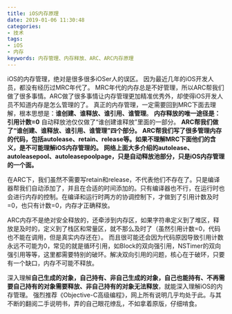 ```yaml
---
title: iOS内存原理
date: 2019-01-06 11:30:48
categories:
- 技术
tags:
- iOS
- 内存
keywords: 内存管理、内存释放、ARC、ARC内存原理
---
```


iOS的内存管理，绝对是很多很多iOSer人的误区。
因为最近几年的iOS开发人员，都没有经历过MRC年代了。
MRC年代的内存总是不好管理，所以ARC帮我们做了很多事情。ARC做了很多事情让内存管理更加精准优秀外，却使得iOS开发人员不知道内存是怎么管理的了。
真正的内存管理，一定需要回到MRC下面去理解，根本思想是：**谁创建、谁释放、谁引用、谁管理**。
**内存释放的唯一途径是：引用计数=0**
自动释放池仅仅做了“谁创建谁释放”里面的一部分。
**ARC帮我们做了“谁创建、谁释放、谁引用、谁管理”四个部分。**
**ARC帮我们写了很多管理内存的代码，包括autolease、retain、release等。如果不理解MRC下面他们的含义，是不可能理解iOS内存管理的。**
**网络上面大多介绍的autolease、autoleasepool、autoleasepoolpage，只是自动释放池部分，只是iOS内存管理的一个面。**

在ARC下，我们虽然不需要写retain和release，不代表他们不存在了。只是编译器帮我们自动添加了，并且在合适的时间添加的。只有编译器也不行，在运行时也会进行内存的控制。在编译和运行时两方的协调控制下，才做到了引用计数及时=0，也只有计数=0，内存才正确释放。

ARC内存不是绝对安全释放的，还牵涉到内存区，如果字符串定义到了堆区，释放是及时的，定义到了栈区和常量区，就不那么及时了（虽然引用计数=0，代码也不能在调用，但是真实内存还在）。
而且很可能还会因为代码原因导致引用计数永远不可能为0，常见的就是循环引用，如Block的双向强引用，NSTimer的双向强引用等等，这里都需要特别的破环。解决双向引用的问题，核心在于破环，只要有一个缺口，内存不可能不释放。

深入理解**自己生成的对象，自己持有、非自己生成的对象，自己也能持有、不再需要自己持有的对象需要释放、非自己持有的对象无法释放**，就能深入理解iOS的内存管理。
强烈推荐《Objective-C高级编程》，网上所有说明几乎均处于此。与其不断的翻阅二手说明书，弄的自己眼花缭乱，不如拿着原版，仔细啃食。
